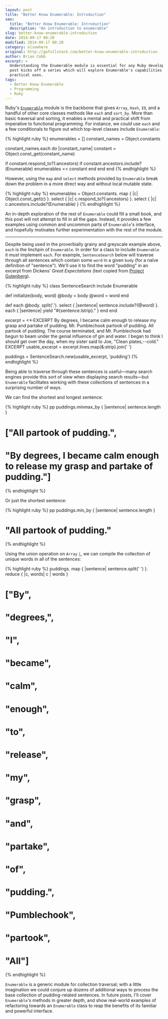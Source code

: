 ```yaml
---
layout: post
title: "Better Know Enumerable: Introduction"
seo:
  title: "Better Know Enumerable: Introduction"
  description: "An introduction to enumerable"
slug: better-know-enumerable-introduction
date: 2014-09-17 08:20
modified: 2014-09-17 08:20
category: elsewhere
original: http://gofullstack.com/better-know-enumerable-introduction
author: Brian Cobb
excerpt: >
  Understanding the Enumerable module is essential for any Ruby developer. This
  post kicks off a series which will explore Enumerable's capabilities and
  practical uses.
tags:
  - Better Know Enumerable
  - Programming
  - Ruby
---
```


Ruby's [`Enumerable`](http://ruby-doc.org/core-2.1.2/Enumerable.html) module is the backbone that gives `Array`, `Hash`, `IO`, and a handful of other core classes methods like `each` and `sort_by`.
More than basic traversal and sorting, it enables a mental and practical shift from imperative to functional programming.
For instance, we _could_ use `each` and a few conditionals to figure out which top-level classes include `Enumerable`:

{% highlight ruby %}
enumerables = []
constant_names = Object.constants

constant_names.each do |constant_name|
  constant = Object.const_get(constant_name)

  if constant.respond_to?(:ancestors)
    if constant.ancestors.include?(Enumerable)
      enumerables << constant
    end
  end
end
{% endhighlight %}

However, using the `map` and `select` methods provided by `Enumerable` break down the problem in a more direct way and without local mutable state.

{% highlight ruby %}
enumerables = Object.constants.
  map { |c| Object.const_get(c) }.
  select { |c| c.respond_to?(:ancestors) }.
  select { |c| c.ancestors.include?(Enumerable) }
{% endhighlight %}

An in-depth exploration of the rest of `Enumerable` could fill a small book, and this post will not attempt to fill in all the gaps.
Instead, it provides a few examples using common and uncommon parts of `Enumerable`'s interface, and hopefully motivates further experimentation with the rest of the module.

---

Despite being used in the proverbially grainy and greyscale example above, `each` is the linchpin of `Enumerable`.
In order for a class to include `Enumerable` it _must_ implement `each`.
For example, `SentenceSearch` below will traverse through all sentences which contain some `word` in a given `body` (for a na&iuml;ve definition of "sentence").
We'll use it to find the word "pudding" in an excerpt from Dickens&rsquo; _Great Expectations_ (text copied from [Project Gutenberg](http://www.gutenberg.org/ebooks/1400)).

{% highlight ruby %}
class SentenceSearch
  include Enumerable

  def initialize(body, word)
    @body = body
    @word = word
  end

  def each
    @body.
      split('.').
      select { |sentence| sentence.include?(@word) }.
      each { |sentence| yield "#{sentence.lstrip}." }
  end
end

excerpt = <<-EXCERPT
  By degrees, I became calm enough to release my grasp
  and partake of pudding. Mr. Pumblechook partook of
  pudding. All partook of pudding. The course terminated,
  and Mr. Pumblechook had begun to beam under the genial
  influence of gin and water. I began to think I should
  get over the day, when my sister said to Joe,
  "Clean plates,--cold."
EXCERPT
usable_excerpt = excerpt.lines.map(&:strip).join(' ')

puddings = SentenceSearch.new(usable_excerpt, 'pudding')
{% endhighlight %}

Being able to traverse through these sentences is useful&mdash;many search engines provide this sort of view when displaying search results&mdash;but `Enumerable` facilitates working with these collections of sentences in a surprising number of ways.

We can find the shortest and longest sentence:

{% highlight ruby %}
pp puddings.minmax_by { |sentence| sentence.length }

# ["All partook of pudding.",
#  "By degrees, I became calm enough to release my grasp and partake of pudding."]
{% endhighlight %}

Or just the shortest sentence:

{% highlight ruby %}
pp puddings.min_by { |sentence| sentence.length }

# "All partook of pudding."
{% endhighlight %}

Using the union operation on `Array` [`|`](http://www.ruby-doc.org/core-2.1.2/Array.html#method-i-7C), we can compile the collection of unique words in all of the sentences:

{% highlight ruby %}
puddings.
  map { |sentence| sentence.split(' ') }.
  reduce { |c, words| c | words }

# ["By",
#  "degrees,",
#  "I",
#  "became",
#  "calm",
#  "enough",
#  "to",
#  "release",
#  "my",
#  "grasp",
#  "and",
#  "partake",
#  "of",
#  "pudding.",
#  "Pumblechook",
#  "partook",
#  "All"]
{% endhighlight %}

`Enumerable` is a generic module for collection traversal; with a little imagination we could conjure up dozens of additional ways to process the base collection of pudding-related sentences.
In future posts, I'll cover `Enumerable`'s methods in greater depth, and show real-world examples of refactoring towards an `Enumerable` class to reap the benefits of its familiar and powerful interface.
